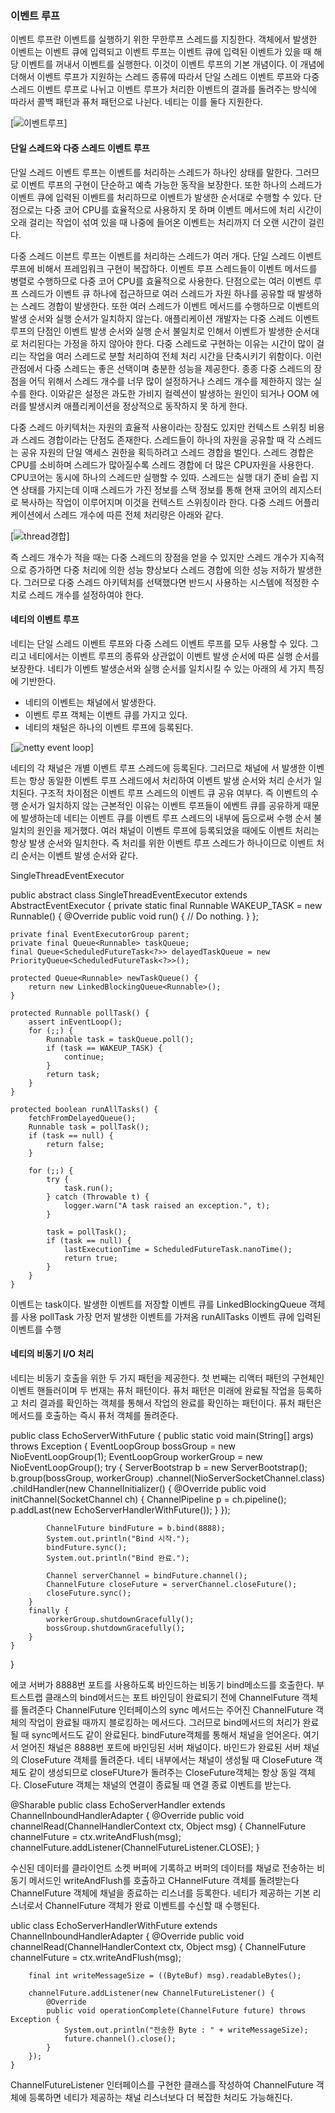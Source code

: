 ### 이벤트 루프 
이벤트 루프란 이벤트를 실행하기 위한 무한루프 스레드를 지칭한다. 
객체에서 발생한 이벤트는 이벤트 큐에 입력되고 이벤트 루프는 이벤트 큐에 입력된 이벤트가 있을 때 해당 이벤트를 꺼내서 이벤트를 실행한다. 
이것이 이벤트 루프의 기본 개념이다. 이 개념에 더해서 이벤트 루프가 지원하는 스레드 종류에 따라서 단일 스레드 이벤트 루프와 다중 스레드 이벤트 루프로 나뉘고 
이벤트 루프가 처리한 이벤트의 결과를 돌려주는 방식에 따라서 콜백 패턴과 퓨처 패턴으로 나뉜다. 네티는 이를 둘다 지원한다. 

[![이벤트루프](https://github.com/leeplay/study/blob/master/image/%EC%9D%B4%EB%B2%A4%ED%8A%B8%EB%A3%A8%ED%94%84.png?raw=true)]


#### 단일 스레드와 다중 스레드 이벤트 루프 
단일 스레드 이벤트 루프는 이벤트를 처리하는 스레드가 하나인 상태를 말한다. 
그러므로 이벤트 루프의 구현이 단순하고 예측 가능한 동작을 보장한다. 또한 하나의 스레드가 이벤트 큐에 입력된 이벤트를 처리하므로 
이벤트가 발생한 순서대로 수행할 수 있다. 단점으로는 다중 코어 CPU를 효율적으로 사용하지 못 하며 이벤트 메서드에 처리 시간이 
오래 걸리는 작업이 섞여 있을 때 나중에 들어온 이벤트는 처리까지 더 오랜 시간이 걸린다. 

다중 스레드 이븐트 루프는 이벤트를 처리하는 스레드가 여러 개다. 
단일 스레드 이벤트 루프에 비해서 프레임워크 구현이 복잡하다. 이벤트 루프 스레드들이 이벤트 메서드를 병렬로 수행하므로 
다중 코어 CPU를 효율적으로 사용한다. 단점으로는 여러 이벤트 루프 스레드가 이벤트 큐 하나에 접근하므로 여러 스레드가 자원 하나를 
공유할 때 발생하는 스레드 경합이 발생한다. 또한 여러 스레드가 이벤트 메서드를 수행하므로 이벤트의 발생 순서와 실행 순서가 일치하지 않는다. 
애플리케이션 개발자는 다중 스레드 이벤트 루프의 단점인 이벤트 발생 순서와 실행 순서 불일치로 인해서 이벤트가 발생한 순서대로 처리된다는 가정을 하지 않아야 한다. 
다중 스레드로 구현하는 이유는 시간이 많이 걸리는 작업을 여러 스레드로 분할 처리하여 전체 처리 시간을 단축시키기 위함이다. 
이런 관점에서 다중 스레드는 좋은 선택이며 충분한 성능을 제공한다. 종종 다중 스레드의 장점을 어딕 위해서 스레드 개수를 너무 많이 설정하거나 스레드 개수를 
제한하지 않는 실수를 한다. 이와같은 설정은 과도한 가비지 컬렉션이 발생하는 원인이 되거나 OOM 에러를 발생시켜 애플리케이션을 정상적으로 동작하지 못 하게 한다. 

다중 스레드 아키텍처는 자원의 효율적 사용이라는 장점도 있지만 컨텍스트 스위칭 비용과 스레드 경합이라는 단점도 존재한다. 스레드들이 하나의 자원을
공유할 때 각 스레드는 공유 자원의 단일 액세스 권한을 획득하려고 스레드 경합을 벌인다. 스레드 경합은 CPU를 소비하며  스레드가 많아질수록
스레드 경합에 더 많은 CPU자원을 사용한다. CPU코어는 동시에 하나의 스레드만 실행할 수 있따. 스레드는 실행 대기 준비 슬립 지연 상태를 가지는데 
이때 스레드가 가진 정보를 스택 정보를 통해 현재 코어의 레지스터로 복사하는 작업이 이루어지며 이것을 컨텍스트 스위칭이라 한다. 
다중 스레드 어플리케이션에서 스레드 개수에 따른 전체 처리량은 아래와 같다. 

[![thread경합](https://github.com/leeplay/study/blob/master/image/thread%EA%B2%BD%ED%95%A9.png?raw=true)]


즉 스레드 개수가 적을 때는 다중 스레드의 장점을 얻을 수 있지만 스레드 개수가 지속적으로 증가하면 다중 처리에 의한 성능 향상보다
스레드 경합에 의한 성능 저하가 발생한다. 그러므로 다중 스레드 아키텍처를 선택했다면 반드시 사용하는 시스템에 적정한 수치로
스레드 개수를 설정하여야 한다. 

#### 네티의 이벤트 루프 
네티는 단일 스레드 이벤트 루프와 다중 스레드 이벤트 루프를 모두 사용할 수 있다. 그리고 네티에서는 이벤트 루프의 종류와 상관없이
이벤트 발생 순서에 따른 실행 순서를 보장한다. 
네티가 이벤트 발생순서와 실행 순서를 일치시킬 수 있는 아래의 세 가지 특징에 기반한다.
- 네티의 이벤트는 채널에서 발생한다.
- 이벤트 루프 객체는 이벤트 큐를 가지고 있다.
- 네티의 채털은 하나의 이벤트 루프에 등록된다.

[![netty event loop](https://github.com/leeplay/study/blob/master/image/nettyeventloopqueue.png?raw=true)]

네티의 각 채널은 개별 이벤트 루프 스레드에 등록된다. 그러므로 채널에 서 발생한 이벤트는 항상 동일한 이벤트 루프 스레드에서 처리하여
이벤트 발생 순서와 처리 순서가 일치된다. 구조적 차이점은 이벤트 루프 스레드의 이벤트 큐 공유 여부다. 즉 이벤트의 수행 순서가 
일치하지 않는 근본적인 이유는 이벤트 루프들이 에벤트 큐를 공유하게 때문에 발생하는데 네티는 이벤트 큐를 이벤트 루프 스레드의 내부에 둠으로써 수행 순서 불일치의 원인을 제거했다.
여러 채널이 이벤트 루프에 등록되었을 때에도 이벤트 처리는 항상 발생 순서와 일치한다. 즉 처리를 위한 이벤트 루프 스레드가 하나이므로 이벤트 처리 순서는 이벤트 발생 순서와 같다. 

SingleThreadEventExecutor

public abstract class SingleThreadEventExecutor extends AbstractEventExecutor {
    private static final Runnable WAKEUP_TASK = new Runnable() {
        @Override
        public void run() {
            // Do nothing.
        }
    };

    private final EventExecutorGroup parent;
    private final Queue<Runnable> taskQueue;
    final Queue<ScheduledFutureTask<?>> delayedTaskQueue = new PriorityQueue<ScheduledFutureTask<?>>();

	protected Queue<Runnable> newTaskQueue() {
        return new LinkedBlockingQueue<Runnable>();
    }

    protected Runnable pollTask() {
        assert inEventLoop();
        for (;;) {
            Runnable task = taskQueue.poll();
            if (task == WAKEUP_TASK) {
                continue;
            }
            return task;
        }
    }

    protected boolean runAllTasks() {
        fetchFromDelayedQueue();
        Runnable task = pollTask();
        if (task == null) {
            return false;
        }

        for (;;) {
            try {
                task.run();
            } catch (Throwable t) {
                logger.warn("A task raised an exception.", t);
            }

            task = pollTask();
            if (task == null) {
                lastExecutionTime = ScheduledFutureTask.nanoTime();
                return true;
            }
        }
    }

이벤트는 task이다.
발생한 이벤트를 저장할 이벤트 큐를 LinkedBlockingQueue 객체를 사용
pollTask 가장 먼저 발생한 이벤트를 가져옴
runAllTasks 이벤트 큐에 입력된 이벤트를 수행 

#### 네티의 비동기 I/O 처리 
네티는 비동기 호출을 위한 두 가지 패턴을 제공한다. 첫 번째는 리액터 패턴의 구현체인 이벤트 핸들러이며 두 번재는 퓨처 패턴이다. 
퓨처 패턴은 미래에 완료될 작업을 등록하고 처리 결과를 확인하는 객체를 통해서 작업의 완료를 확인하는 패턴이다.
퓨처 패턴은 메서드를 호출하는 즉시 퓨처 객체를 돌려준다. 

public class EchoServerWithFuture {
    public static void main(String[] args) throws Exception {
        EventLoopGroup bossGroup = new NioEventLoopGroup(1);
        EventLoopGroup workerGroup = new NioEventLoopGroup();
        try {
            ServerBootstrap b = new ServerBootstrap();
            b.group(bossGroup, workerGroup)
             .channel(NioServerSocketChannel.class)
             .childHandler(new ChannelInitializer<SocketChannel>() {
                @Override
                public void initChannel(SocketChannel ch) {
                    ChannelPipeline p = ch.pipeline();
                    p.addLast(new EchoServerHandlerWithFuture());
                }
            });

            ChannelFuture bindFuture = b.bind(8888);
            System.out.println("Bind 시작.");
            bindFuture.sync();
            System.out.println("Bind 완료.");

            Channel serverChannel = bindFuture.channel();
            ChannelFuture closeFuture = serverChannel.closeFuture();
            closeFuture.sync();
        }
        finally {
            workerGroup.shutdownGracefully();
            bossGroup.shutdownGracefully();
        }
    }
}

에코 서버가 8888번 포트를 사용하도록 바인드하는 비동기 bind메소드를 호출한다. 부트스트랩 클래스의 bind메서드는 포트 바인딩이 완료되기 전에 ChannelFuture 객체를 돌려준다
ChannelFuture 인터페이스의 sync 메서드는 주어진 ChannelFuture 객체의 작업이 완료될 때까지 블로킹하는 메서드다. 그러므로 bind메서드의 처리가 완료될 때 sync메서드도 같이 완료된다. 
bindFuture객체를 통해서 채널을 얻어온다. 여기서 얻어진 채널은 8888번 포트에 바인딩된 서버 채널이다. 
바인드가 완료된 서버 채널의 CloseFuture 객체를 돌려준다. 네티 내부에서는 채널이 생성될 때 CloseFuture 객체도 같이 생성되므로 closeFUture가 돌려주는 CloseFuture객체는 항상 동일 객체다.
CloseFuture 객체는 채널의 연결이 종료될 때 연결 종료 이벤트를 받는다. 

@Sharable
public class EchoServerHandler extends ChannelInboundHandlerAdapter {
    @Override
    public void channelRead(ChannelHandlerContext ctx, Object msg) {
        ChannelFuture channelFuture = ctx.writeAndFlush(msg);
        channelFuture.addListener(ChannelFutureListener.CLOSE);
    }

수신된 데이터를 클라이언트 소켓 버퍼에 기록하고 버퍼의 데이터를 채널로 전송하는 비동기 메서드인 writeAndFlush를 호출하고 CHannelFuture 객체를 돌려받는다
ChannelFuture 객체에 채널을 종료하는 리스너를 등록한다. 네티가 제공하는 기본 리스너로서 ChannelFuture 객체가 완료 이벤트를 수신할 때 수행된다.

ublic class EchoServerHandlerWithFuture extends ChannelInboundHandlerAdapter {
    @Override
    public void channelRead(ChannelHandlerContext ctx, Object msg) {
        ChannelFuture channelFuture = ctx.writeAndFlush(msg);

        final int writeMessageSize = ((ByteBuf) msg).readableBytes();

        channelFuture.addListener(new ChannelFutureListener() {
            @Override
            public void operationComplete(ChannelFuture future) throws Exception {
                System.out.println("전송한 Byte : " + writeMessageSize);
                future.channel().close();
            }
        });
    }

ChannelFutureListener 인터페이스를 구현한 클래스를 작성하여 ChannelFuture 객체에 등록하면 네티가 제공하는 채널 리스너보다 더 복잡한 처리도 가능해진다.
